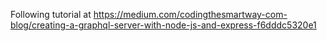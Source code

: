 Following tutorial at https://medium.com/codingthesmartway-com-blog/creating-a-graphql-server-with-node-js-and-express-f6dddc5320e1
